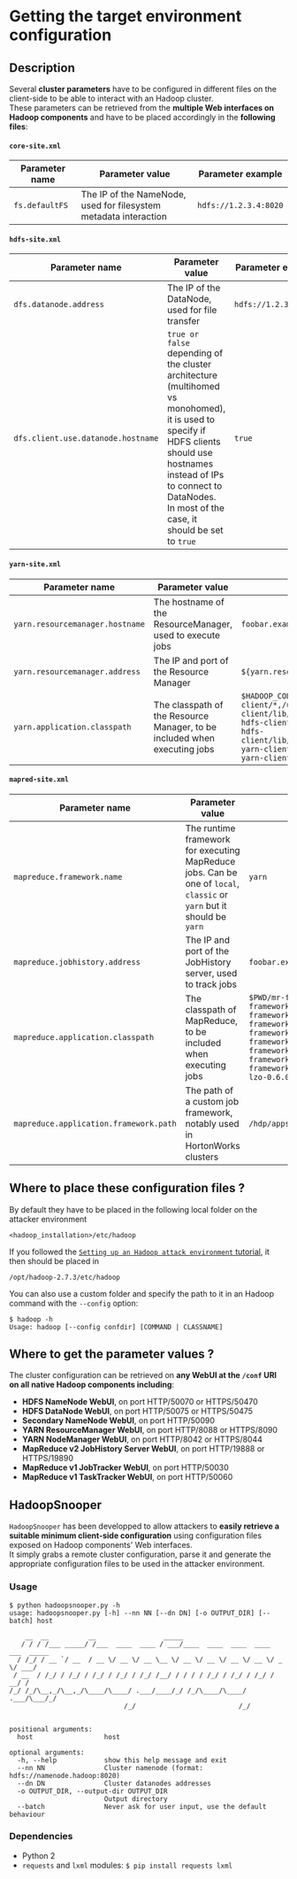 Getting the target environment configuration
============================================

Description
-----------
Several **cluster parameters** have to be configured in different files on the client-side to be able to interact with an Hadoop cluster.  
These parameters can be retrieved from the **multiple Web interfaces on Hadoop components** and have to be placed accordingly in the **following files**:

#### `core-site.xml`  

Parameter name | Parameter value | Parameter example
-------------- | --------------- | -----------------
`fs.defaultFS` | The IP of the NameNode, used for filesystem metadata interaction| `hdfs://1.2.3.4:8020`
  
  
#### `hdfs-site.xml`

Parameter name | Parameter value | Parameter example
-------------- | --------------- | -----------------
`dfs.datanode.address` | The IP of the DataNode, used for file transfer| `hdfs://1.2.3.4:8020`
`dfs.client.use.datanode.hostname` | `true or false` depending of the cluster architecture (multihomed vs monohomed), it is used to specify if HDFS clients should use hostnames instead of IPs to connect to DataNodes. In most of the case, it should be set to `true` | `true`
  
  
#### `yarn-site.xml`  

Parameter name | Parameter value | Parameter example
-------------- | --------------- | -----------------
`yarn.resourcemanager.hostname` | The hostname of the ResourceManager, used to execute jobs | `foobar.example.com`
`yarn.resourcemanager.address` | The IP and port of the Resource Manager | `${yarn.resourcemanager.hostname}:8050`
`yarn.application.classpath` | The classpath of the Resource Manager, to be included when executing jobs | `$HADOOP_CONF_DIR,/usr/hdp/current/hadoop-client/*,/usr/hdp/current/hadoop-client/lib/*,/usr/hdp/current/hadoop-hdfs-client/*,/usr/hdp/current/hadoop-hdfs-client/lib/*,/usr/hdp/current/hadoop-yarn-client/*,/usr/hdp/current/hadoop-yarn-client/lib/*`
  
  
#### `mapred-site.xml`  

Parameter name | Parameter value | Parameter example
-------------- | --------------- | -----------------
`mapreduce.framework.name` | The runtime framework for executing MapReduce jobs. Can be one of `local`, `classic` or `yarn` but it should be `yarn` | `yarn`
`mapreduce.jobhistory.address` | The IP and port of the JobHistory server, used to track jobs | `foobar.example.com:10020`
`mapreduce.application.classpath` | The classpath of MapReduce, to be included when executing jobs | `$PWD/mr-framework/hadoop/share/hadoop/mapreduce/*:$PWD/mr-framework/hadoop/share/hadoop/mapreduce/lib/*:$PWD/mr-framework/hadoop/share/hadoop/common/*:$PWD/mr-framework/hadoop/share/hadoop/common/lib/*:$PWD/mr-framework/hadoop/share/hadoop/yarn/*:$PWD/mr-framework/hadoop/share/hadoop/yarn/lib/*:$PWD/mr-framework/hadoop/share/hadoop/hdfs/*:$PWD/mr-framework/hadoop/share/hadoop/hdfs/lib/*:$PWD/mr-framework/hadoop/share/hadoop/tools/lib/*:/usr/hdp/${hdp.version}/hadoop/lib/hadoop-lzo-0.6.0.${hdp.version}.jar:/etc/hadoop/conf/secure`
`mapreduce.application.framework.path` | The path of a custom job framework, notably used in HortonWorks clusters | `/hdp/apps/${hdp.version}/mapreduce/mapreduce.tar.gz#mr-framework`
  
  
Where to place these configuration files ?
------------------------------------------
By default they have to be placed in the following local folder on the attacker environment 
```
<hadoop_installation>/etc/hadoop
```
  
If you followed the [`Setting up an Hadoop attack environment` tutorial](../Setting%20up%20an%20Hadoop%20attack%20environment), it then should be placed in 
```
/opt/hadoop-2.7.3/etc/hadoop
```  
You can also use a custom folder and specify the path to it in an Hadoop command with the `--config` option:
```
$ hadoop -h
Usage: hadoop [--config confdir] [COMMAND | CLASSNAME]
```  
  
  
Where to get the parameter values ?
-----------------------------------
The cluster configuration can be retrieved on **any WebUI at the `/conf` URI on all native Hadoop components including**:
* **HDFS NameNode WebUI**, on port HTTP/50070 or HTTPS/50470  
* **HDFS DataNode WebUI**, on port HTTP/50075 or HTTPS/50475  
* **Secondary NameNode WebUI**, on port HTTP/50090  
* **YARN ResourceManager WebUI**, on port HTTP/8088 or HTTPS/8090  
* **YARN NodeManager WebUI**, on port HTTP/8042 or HTTPS/8044  
* **MapReduce v2 JobHistory Server WebUI**, on port HTTP/19888 or HTTPS/19890 
* **MapReduce v1 JobTracker WebUI**, on port HTTP/50030  
* **MapReduce v1 TaskTracker WebUI**, on port HTTP/50060  


HadoopSnooper
-------------
`HadoopSnooper` has been developped to allow attackers to **easily retrieve a suitable minimum client-side configuration** using configuration files exposed on Hadoop components' Web interfaces.  
It simply grabs a remote cluster configuration, parse it and generate the appropriate configuration files to be used in the attacker environment.

### Usage
```
$ python hadoopsnooper.py -h
usage: hadoopsnooper.py [-h] --nn NN [--dn DN] [-o OUTPUT_DIR] [--batch] host

    __  __          __                 _____                                  
   / / / /___ _____/ /___  ____  ____ / ___/____  ____  ____  ____  ___  _____
  / /_/ / __ `/ __  / __ \/ __ \/ __ \__ \/ __ \/ __ \/ __ \/ __ \/ _ \/ ___/
 / __  / /_/ / /_/ / /_/ / /_/ / /_/ /__/ / / / / /_/ / /_/ / /_/ /  __/ /    
/_/ /_/\__,_/\__,_/\____/\____/ .___/____/_/ /_/\____/\____/ .___/\___/_/     
                             /_/                          /_/                 
    

positional arguments:
  host                  host

optional arguments:
  -h, --help            show this help message and exit
  --nn NN               Cluster namenode (format: hdfs://namenode.hadoop:8020)
  --dn DN               Cluster datanodes addresses
  -o OUTPUT_DIR, --output-dir OUTPUT_DIR
                        Output directory
  --batch               Never ask for user input, use the default behaviour
```

### Dependencies
* Python 2
* `requests` and `lxml` modules: `$ pip install requests lxml`